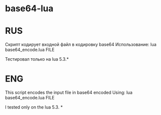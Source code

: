 # base64-lua
# RUS

Скрипт кодирует входной файл в кодировку base64
Использование:
  lua base64_encode.lua FILE
 
Тестировал только на lua 5.3.*

# ENG
This script encodes the input file in base64 encoded
Using:
   lua base64_encode.lua FILE
 
I tested only on the lua 5.3. *
